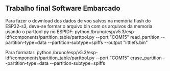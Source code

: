 ## Trabalho final Software Embarcado

Para fazer o download dos dados de voo salvos na memória flash do ESP32-s3, deve-se formar o arquivo bin com os arquivos da memoria usando o parttool.py no ESPIDF:
python /bruno/esp/v5.3/esp-idf/components/partition_table/parttool.py --port "COM15" read_partition --partition-type=data --partition-subtype=spiffs --output "littlefs.bin"

Para formatar:
python /bruno/esp/v5.3/esp-idf/components/partition_table/parttool.py --port "COM15" erase_partition --partition-type=data --partition-subtype=spiffs
